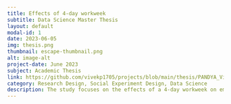 ```yaml
---
title: Effects of 4-day workweek
subtitle: Data Science Master Thesis 
layout: default
modal-id: 1
date: 2023-06-05
img: thesis.png
thumbnail: escape-thumbnail.png
alt: image-alt
project-date: June 2023
subject: Academic Thesis
link: https://github.com/vivekp1705/projects/blob/main/thesis/PANDYA_Vivek_Master%20Thesis_DSOB_Jun2023.pdf
category: Research Design, Social Experiment Design, Data Science
description: The study focuses on the effects of a 4-day workweek on employee turnover intent, considering factors such as mental health awareness, technological advancements, and employee perceptions. The research aims to test the hypothesis that a 4-day workweek increases turnover and whether male employees prefer it over a 5-day week. An Otree-based web application, which showed that a 4-day workweek did not increase turnover overall, was used to collect data. However, male participants expressed a preference for a shorter workweek, which correlated with an increased turnover tendency.
---
```

